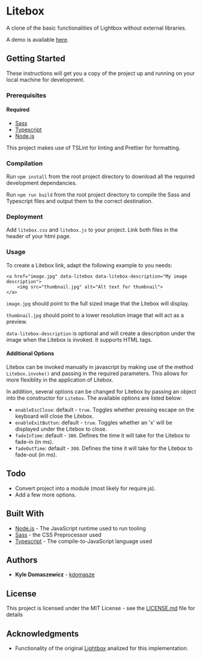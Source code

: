 # Litebox
A clone of the basic functionalities of Lightbox without external libraries.

A demo is available [here](https://kdomasze.github.io/litebox/).

## Getting Started

These instructions will get you a copy of the project up and running on your local machine for development.

### Prerequisites

#### Required

-   [Sass](https://sass-lang.com/)
-   [Typescript](https://www.typescriptlang.org/)
-   [Node.js](https://nodejs.org/en/)

This project makes use of TSLint for linting and Prettier for formatting.

### Compilation

Run `npm install` from the root project directory to download all the required development dependancies.

Run `npm run build` from the root project directory to compile the Sass and Typescript files and output them to the correct destination.

### Deployment

Add `litebox.css` and `litebox.js` to your project. Link both files in the header of your html page. 

### Usage

To create a Litebox link, adapt the following example to you needs:
```
<a href="image.jpg" data-litebox data-litebox-description="My image description">
    <img src="thumbnail.jpg" alt="Alt text for thumbnail">
</a>
```

`image.jpg` should point to the full sized image that the Litebox will display.

`thumbnail.jpg` should point to a lower resolution image that will act as a preview.

`data-litebox-description` is optional and will create a description under the image when the Litebox is invoked. It supports HTML tags.

#### Additional Options

Litebox can be invoked manually in javascript by making use of the method `Litebox.invoke()` and passing in the required parameters. This allows for more flexiblity in the application of Litebox.

In addition, several options can be changed for Litebox by passing an object into the constructor for `Litebox`. The available options are listed below:
-   `enableEscClose`: default - `true`. Toggles whether pressing escape on the keyboard will close the Litebox.
-   `enableExitButton`: default - `true`. Toggles whether an 'x' will be displayed under the Litebox to close.
-   `fadeInTime`: default - `300`. Defines the time it will take for the Litebox to fade-in (in ms).
-   `fadeOutTime`: default - `300`. Defines the time it will take for the Litebox to fade-out (in ms).

## Todo

-   Convert project into a module (most likely for require.js).
-   Add a few more options.

## Built With

-   [Node.js](https://nodejs.org/en/) - The JavaScript runtime used to run tooling
-   [Sass](https://sass-lang.com/) - the CSS Preprocessor used
-   [Typescript](https://www.typescriptlang.org/) - The compile-to-JavaScript language used

## Authors

-   **Kyle Domaszewicz** - [kdomasze](https://github.com/kdomasze)

## License

This project is licensed under the MIT License - see the [LICENSE.md](LICENSE.md) file for details

## Acknowledgments

-   Functionality of the original [Lightbox](https://lokeshdhakar.com/projects/lightbox2/) analized for this implementation.
